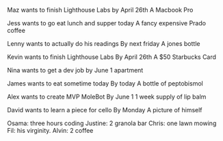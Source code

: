 Maz 
wants to finish Lighthouse Labs
by April 26th
A Macbook Pro

Jess
wants to go eat lunch and supper today
A fancy expensive Prado coffee

Lenny
wants to actually do his readings
By next friday
A jones bottle

Kevin
wants to finish Lighthouse Labs
By April 26th
A $50 Starbucks Card

Nina 
wants to get a dev job by June
1 apartment

James 
wants to eat sometime today
By today
A bottle of peptobismol

Alex
wants to create MVP MoleBot
By June 1
1 week supply of lip balm

David
wants to learn a piece for cello
By Monday
A picture of himself

Osama: three hours coding
Justine: 2 granola bar
Chris: one lawn mowing
Fil: his virginity.
Alvin: 2 coffee